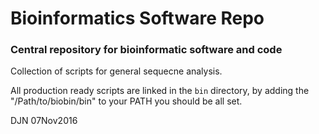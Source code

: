 Bioinformatics Software Repo
============================

### Central repository for bioinformatic software and code

Collection of scripts for general sequecne analysis.

All production ready scripts are linked in the `bin` directory, by 
adding the "/Path/to/biobin/bin" to your PATH you should be
all set.

DJN 07Nov2016
